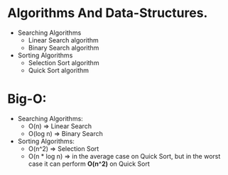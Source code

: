 # Algorithms And Data-Structures.
- Searching Algorithms
  - Linear Search algorithm
  - Binary Search algorithm
- Sorting Algorithms
  - Selection Sort algorithm
  - Quick Sort algorithm

# Big-O:
- Searching Algorithms:
  - O(n) => Linear Search
  - O(log n) => Binary Search
- Sorting Algorithms:
  - O(n^2) => Selection Sort
  - O(n * log n) => in the average case on Quick Sort, but in the worst case it can perform **O(n^2)** on Quick Sort